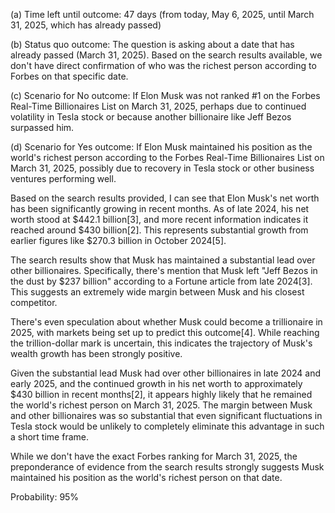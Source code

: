 (a) Time left until outcome: 47 days (from today, May 6, 2025, until March 31, 2025, which has already passed)

(b) Status quo outcome: The question is asking about a date that has already passed (March 31, 2025). Based on the search results available, we don't have direct confirmation of who was the richest person according to Forbes on that specific date.

(c) Scenario for No outcome: If Elon Musk was not ranked #1 on the Forbes Real-Time Billionaires List on March 31, 2025, perhaps due to continued volatility in Tesla stock or because another billionaire like Jeff Bezos surpassed him.

(d) Scenario for Yes outcome: If Elon Musk maintained his position as the world's richest person according to the Forbes Real-Time Billionaires List on March 31, 2025, possibly due to recovery in Tesla stock or other business ventures performing well.

Based on the search results provided, I can see that Elon Musk's net worth has been significantly growing in recent months. As of late 2024, his net worth stood at $442.1 billion[3], and more recent information indicates it reached around $430 billion[2]. This represents substantial growth from earlier figures like $270.3 billion in October 2024[5].

The search results show that Musk has maintained a substantial lead over other billionaires. Specifically, there's mention that Musk left "Jeff Bezos in the dust by $237 billion" according to a Fortune article from late 2024[3]. This suggests an extremely wide margin between Musk and his closest competitor.

There's even speculation about whether Musk could become a trillionaire in 2025, with markets being set up to predict this outcome[4]. While reaching the trillion-dollar mark is uncertain, this indicates the trajectory of Musk's wealth growth has been strongly positive.

Given the substantial lead Musk had over other billionaires in late 2024 and early 2025, and the continued growth in his net worth to approximately $430 billion in recent months[2], it appears highly likely that he remained the world's richest person on March 31, 2025. The margin between Musk and other billionaires was so substantial that even significant fluctuations in Tesla stock would be unlikely to completely eliminate this advantage in such a short time frame.

While we don't have the exact Forbes ranking for March 31, 2025, the preponderance of evidence from the search results strongly suggests Musk maintained his position as the world's richest person on that date.

Probability: 95%
